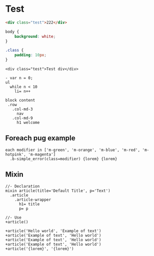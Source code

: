 # Test

```html
<div class="test">222</div>
```

```scss
body {
	background: white;
}

.class {
	padding: 10px;
}
```

```html_example
<div class="test">Test div</div>
```

```pug_example
- var n = 0;
ul
  while n < 10
    li= n++

block content
 .row
   .col-md-3
     nav
   .col-md-9
     h1 welcome
```

## Foreach pug example

```pug_example
each modifier in ['m-green', 'm-orange', 'm-blue', 'm-red', 'm-hotpink', 'm-magenta']
  .b-simple_error(class=modifier) {lorem} {lorem}
```

## Mixin

```pug_example
//- Declaration
mixin article(title='Default Title', p='Text')
  .article
    .article-wrapper
      h1= title
      p= p

//- Use
+article()

+article('Hello world', 'Example of text')
+article('Example of text', 'Hello world')
+article('Example of text', 'Hello world')
+article('Example of text', 'Hello world')
+article('{lorem}', '{lorem}')
```
